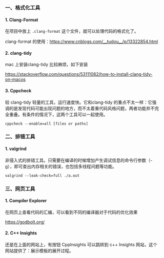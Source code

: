 ### 一、格式化工具

#### 1. Clang-Format

在项目中放上 `.clang-format` 这个文件，就可以处理代码的格式化了。

clang-format 的使用：https://www.cnblogs.com/__tudou__/p/13322854.html

#### 2. clang-tidy

mac 上安装clang-tidy 比较麻烦，如下安装

https://stackoverflow.com/questions/53111082/how-to-install-clang-tidy-on-macos

#### 3. Cppcheck

较 clang-tidy 轻量的工具，运行速度快。它和clang-tidy 的重点不太一样：它强调的是发现代码可能出现问题的地方，而不太着重代码风格问题，两者功能并不完全重叠。有条件的情况下，这两个工具可以一起使用。

```shell
cppcheck --enable=all [files or paths] 
```

### 二、排错工具

#### 1. valgrind

非侵入式的排错工具。只需要在编译的时候增加产生调试信息的命令行参数（-g），即可查出内存相关的错误，也包括多线程问题等功能。

```
valgrind --leak-check=full ./a.out 
```

### 三、网页工具

#### 1. Compiler Explorer

在网页上查看代码的汇编，可以看到不同的编译器对于代码的优化效果

https://godbolt.org/ 

 #### 2. C++ Insights

还是在上面的网站上，有按钮 CppInsights 可以跳转到 c++ Insights 网站，这个网站提供了：展示模板的展开过程。

